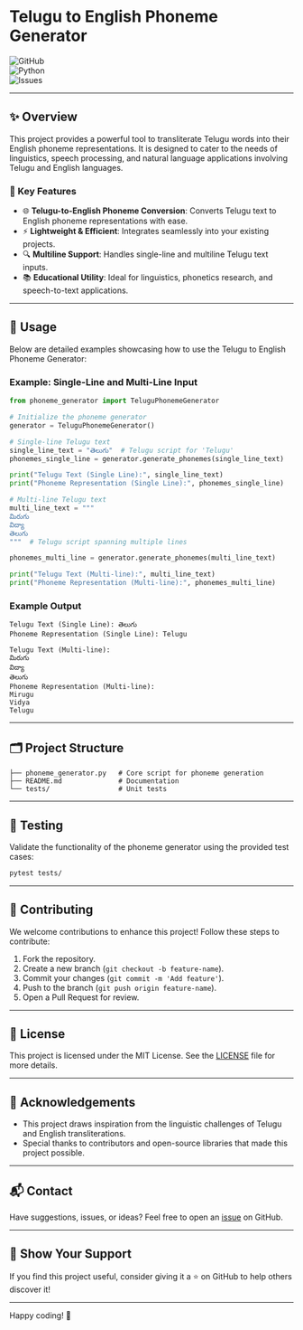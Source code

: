 # Telugu to English Phoneme Generator

![GitHub](https://img.shields.io/github/license/RAVINDRA8008/telugu-to-english-phenome-genrerator)  
![Python](https://img.shields.io/badge/Python-3.9%2B-blue)  
![Issues](https://img.shields.io/github/issues/RAVINDRA8008/telugu-to-english-phenome-genrerator)

---

## ✨ Overview

This project provides a powerful tool to transliterate Telugu words into their English phoneme representations. It is designed to cater to the needs of linguistics, speech processing, and natural language applications involving Telugu and English languages.

### 🔑 Key Features
- 🌐 **Telugu-to-English Phoneme Conversion**: Converts Telugu text to English phoneme representations with ease.
- ⚡ **Lightweight & Efficient**: Integrates seamlessly into your existing projects.
- 🔍 **Multiline Support**: Handles single-line and multiline Telugu text inputs.
- 📚 **Educational Utility**: Ideal for linguistics, phonetics research, and speech-to-text applications.

---

## 🚀 Usage

Below are detailed examples showcasing how to use the Telugu to English Phoneme Generator:

### Example: Single-Line and Multi-Line Input
```python
from phoneme_generator import TeluguPhonemeGenerator

# Initialize the phoneme generator
generator = TeluguPhonemeGenerator()

# Single-line Telugu text
single_line_text = "తెలుగు"  # Telugu script for 'Telugu'
phonemes_single_line = generator.generate_phonemes(single_line_text)

print("Telugu Text (Single Line):", single_line_text)
print("Phoneme Representation (Single Line):", phonemes_single_line)

# Multi-line Telugu text
multi_line_text = """
మిరుగు
విద్యా
తెలుగు
"""  # Telugu script spanning multiple lines

phonemes_multi_line = generator.generate_phonemes(multi_line_text)

print("Telugu Text (Multi-line):", multi_line_text)
print("Phoneme Representation (Multi-line):", phonemes_multi_line)
```

### Example Output
```
Telugu Text (Single Line): తెలుగు
Phoneme Representation (Single Line): Telugu

Telugu Text (Multi-line):
మిరుగు
విద్యా
తెలుగు
Phoneme Representation (Multi-line):
Mirugu
Vidya
Telugu
```

---

## 🗂️ Project Structure

```
├── phoneme_generator.py   # Core script for phoneme generation
├── README.md              # Documentation
└── tests/                 # Unit tests
```

---

## 🧪 Testing

Validate the functionality of the phoneme generator using the provided test cases:
```bash
pytest tests/
```

---

## 🤝 Contributing

We welcome contributions to enhance this project! Follow these steps to contribute:
1. Fork the repository.
2. Create a new branch (`git checkout -b feature-name`).
3. Commit your changes (`git commit -m 'Add feature'`).
4. Push to the branch (`git push origin feature-name`).
5. Open a Pull Request for review.

---

## 📜 License

This project is licensed under the MIT License. See the [LICENSE](LICENSE) file for more details.

---

## 🙏 Acknowledgements

- This project draws inspiration from the linguistic challenges of Telugu and English transliterations.
- Special thanks to contributors and open-source libraries that made this project possible.

---

## 📬 Contact

Have suggestions, issues, or ideas? Feel free to open an [issue](https://github.com/RAVINDRA8008/telugu-to-english-phenome-genrerator/issues) on GitHub.

---

## 🌟 Show Your Support

If you find this project useful, consider giving it a ⭐ on GitHub to help others discover it!

---

Happy coding! 🎉
